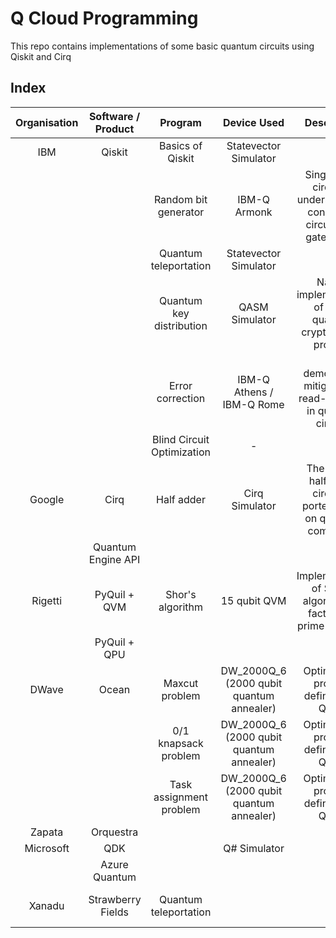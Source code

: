 # Q Cloud Programming

This repo contains implementations of some basic quantum circuits using Qiskit and Cirq

## Index

| Organisation | Software / Product |          Program           |               Device Used                |                                Description                                 |                                                                                               Remarks                                                                                               |
| :----------: | :----------------: | :------------------------: | :--------------------------------------: | :------------------------------------------------------------------------: | :-------------------------------------------------------------------------------------------------------------------------------------------------------------------------------------------------: |
|     IBM      |       Qiskit       |      Basics of Qiskit      |          Statevector Simulator           |                                                                            |                                                                                                                                                                                                     |
|              |                    |    Random bit generator    |               IBM-Q Armonk               | Single qubit circuit to understand the concept of circuits and gates in QC |                                                                                                                                                                                                     |
|              |                    |   Quantum teleportation    |          Statevector Simulator           |                                                                            |                                                    Reference: <https://github.com/quantumlib/Cirq/blob/master/examples/quantum_teleportation.py>                                                    |
|              |                    |  Quantum key distribution  |              QASM Simulator              |        Naieve implementation of BB84 quantum cryptography protocol         |                                                                             BB84: <https://en.wikipedia.org/wiki/BB84>                                                                              |
|              |                    |      Error correction      |        IBM-Q Athens / IBM-Q Rome         |      To demonstrate mitigation of read-out error in quantum circuits       |                                                                                                                                                                                                     |
|              |                    | Blind Circuit Optimization |                    -                     |                                                                            |                                                                                                                                                                                                     |
|    Google    |        Cirq        |         Half adder         |              Cirq Simulator              |    The classic half adder circuited ported to run on quantum computers     |                                                                                                                                                                                                     |
|              | Quantum Engine API |                            |                                          |                                                                            |                                                                                         Waiting for access                                                                                          |
|   Rigetti    |    PyQuil + QVM    |      Shor's algorithm      |               15 qubit QVM               |      Implementation of Shor's algorithm for factorising prime numbers      |                                                                                                                                                                                                     |
|              |    PyQuil + QPU    |                            |                                          |                                                                            |                                                                                      Waiting for access to QPU                                                                                      |
|    DWave     |       Ocean        |       Maxcut problem       | DW_2000Q_6 (2000 qubit quantum annealer) |                   Optimization problem defined as a QUBO                   |                                                                                                                                                                                                     |
|              |                    |    0/1 knapsack problem    | DW_2000Q_6 (2000 qubit quantum annealer) |                   Optimization problem defined as a QUBO                   |                                                                                                                                                                                                     |
|              |                    |  Task assignment problem   | DW_2000Q_6 (2000 qubit quantum annealer) |                   Optimization problem defined as a QUBO                   |                                                                                                                                                                                                     |
|    Zapata    |     Orquestra      |                            |                                          |                                                                            |                                                                                         Waiting for access                                                                                          |
|  Microsoft   |        QDK         |                            |               Q# Simulator               |                                                                            |                                                                                                                                                                                                     |
|              |   Azure Quantum    |                            |                                          |                                                                            |                                                                                         Waiting for access                                                                                          |
|    Xanadu    | Strawberry Fields  |   Quantum teleportation    |                                          |                                                                            | The concepts of operations in photonic quantum computers are completely different from superconducting and ion-trap based quantum computers. Need to study from scratch for fully comprehending it. |
